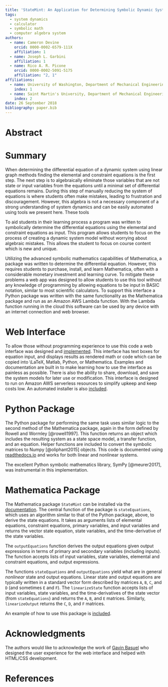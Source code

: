 ```yaml
---
title: 'StateMint: An Application for Determining Symbolic Dynamic System Models using Linear Graph Methods'
tags:
  - system dynamics
  - calculator
  - symbolic math
  - computer algebra system
authors:
  - name: Cameron Devine
    orcid: 0000-0002-6579-111X
    affiliation: 1
  - name: Joseph L. Garbini
    affiliation: 1
  - name: Rico A. R. Picone
    orcid: 0000-0002-5091-5175
    affiliation: "2, 1"
affiliations:
  - name: University of Washington, Department of Mechanical Engineering
    index: 1
  - name: Saint Martin's University, Department of Mechanical Engineering
    index: 2
date: 26 September 2018
bibliography: paper.bib
---
```


# Abstract



# Summary

When determining the differential equation of a dynamic system using linear graph methods finding the elemental and constraint equations is the first step.
The next step is to algebraically eliminate those variables that are not state or input variables from the equations until a minimal set of differential equations remains.
During this step of manually reducing the system of equations is where students often make mistakes, leading to frustration and discouragement.
However, this algebra is not a necessary component of a strong understanding of system dynamics and can be easily automated using tools we present here.
These tools 

To aid students in their learning process a program was written to symbolically determine the differential equations using the elemental and constraint equations as input.
This program allows students to focus on the process of creating a dynamic system model without worrying about algebraic mistakes.
This allows the student to focus on course content which is new and unique.

Utilizing the advanced symbolic mathematics capabilities of Mathematica, a package was written to determine the differential equation.
However, this requires students to purchase, install, and learn Mathematica, often with a considerable monetary investment and learning curve.
To mitigate these problems a web app was designed to allow students to use this tool without any knowledge of programming by allowing equations to be input in BASIC notation, similar to most scientific calculators.
To support this interface a Python package was written with the same functionality as the Mathematica package and run as an Amazon AWS Lambda function.
With the Lambda function running in the cloud this software can be used by any device with an internet connection and web browser.

# Web Interface

To allow those without programming experience to use this code a web interface was designed and [implemented](http://statum.camerondevine.me/).
This interface has text boxes for equation input, and displays results as rendered math or code which can be copied into \LaTeX, Matlab, Python, or Mathematica.
Examples and documentation are built in to make learning how to use the interface as painless as possible.
There is also the ability to share, download, and save the system models for later use or modification.
This interface is designed to run on Amazon AWS serverless resources to simplify upkeep and keep costs low.
An automated installer is also [included](https://github.com/CameronDevine/Statum/tree/master/web).

# Python Package

The Python package for performing the same task uses similar logic to the second method of the Mathematica package, again in the form defined by Rowell and Wormley [@rowell1997].
This function returns an object which includes the resulting system as a state space model, a transfer function, and an equation.
Helper functions are included to convert the symbolic matrices to Numpy [@oliphant2015] objects.
This code is documented using [readthedocs.io](https://statum.readthedocs.io/en/latest/) and works for both linear and nonlinear systems.

The excellent Python symbolic mathematics library, SymPy [@meurer2017], was instrumental in this implementation.

# Mathematica Package

The Mathematica package `StateMint` can be installed via the [documentation](https://github.com/CameronDevine/Statum/blob/master/mathematica/README.md). The central function of the package is `stateEquations`, which uses an algorithm similar to that of the Python package, above, to derive the state equations. It takes as arguments lists of elemental equations, constraint equations, primary variables, and input variables and returns the vector state equation, state variables, and the time-derivative of the state variables.

The `outputEquations` function derives the output equations given output expressions in terms of primary and secondary variables (including inputs). The function accepts lists of input variables, state variables, elemental and constraint equations, and output expressions.

The functions `stateEquations` and `outputEquations` yield what are in general *nonlinear* state and output equations. Linear state and output equations are typically written in a standard vector form described by matrices `A`, `B`, `C`, and `D` (and sometimes `E` and `F`). The `linearizeState` function accepts lists of input variables, state variables, and the time-derivatives of the state vector (from `stateEquations`) and returns the `A`, `B`, and `E` matrices. Similarly, `linearizeOutput` returns the `C`, `D`, and `F` matrices.

An example of how to use this package is [included](https://github.com/CameronDevine/Statum/blob/master/mathematica/Example.nb).

# Acknowledgments

The authors would like to acknowledge the work of [Gavin Basuel](https://www.gavinbasuel.com/) who designed the user experience for the web interface and helped with HTML/CSS development.

# References

<!--stackedit_data:
eyJkaXNjdXNzaW9ucyI6eyJTUjhYckl2em11VWpGY1paIjp7In
N0YXJ0Ijo2NzksImVuZCI6ODM0LCJ0ZXh0IjoiV2hlbiBkZXRl
cm1pbmluZyB0aGUgZGlmZmVyZW50aWFsIGVxdWF0aW9uIG9mIG
EgZHluYW1pYyBzeXN0ZW0gdXNpbmcgbGluZWFyIGdyYeKApiJ9
LCJrSXRMMVFWQkhJeWttVEJ0Ijp7InN0YXJ0IjoxMzE4LCJlbm
QiOjE0ODksInRleHQiOiJUbyBhaWQgc3R1ZGVudHMgaW4gdGhl
aXIgbGVhcm5pbmcgcHJvY2VzcyBhIHByb2dyYW0gd2FzIHdyaX
R0ZW4gdG8gc3ltYm9saWNhbGx54oCmIn0sInZBaUExS2dBQm1r
WU9jTWUiOnsic3RhcnQiOjIxMzUsImVuZCI6MjE0OSwidGV4dC
I6IkJBU0lDIG5vdGF0aW9uIn19LCJjb21tZW50cyI6eyJSeUxq
azJxTGNyOERzOEpkIjp7ImRpc2N1c3Npb25JZCI6IlNSOFhySX
Z6bXVVakZjWloiLCJzdWIiOiJnbzoxMDI5MDU0MzU1MzA4OTY0
NzQ4MDAiLCJ0ZXh0IjoiSSdtIGEgYmlnIGJlbGlldmVyIHRoYX
QgeW91ciBmaXJzdCBzZW50ZW5jZSBzaG91bGQgdHJ5IHRvIGNv
bnZleSB0aGUgbWFpbiBwb2ludCBvZiB5b3VyIHBhcGVyLiBUaG
lzIGlzIG1vcmUgb2YgYW4gXCJpbnRyb2R1Y3Rpb25cIiBzZWN0
aW9uIHNlbnRlbmNlLCBhcyBhcmUgdGhvc2UgdGhhdCBmb2xsb3
cgaXQuIFBlcmhhcHMgdGhpcyAqaXMqIGVmZmVjdGl2ZWx5IHRo
ZSBpbnRyb2R1Y3Rpb24gYW5kIHRoZXJlJ3MgYSBzZXBhcmF0ZS
BhYnN0cmFjdCAuLi4gaWYgc28sIHRoYXQncyBmaW5lLiIsImNy
ZWF0ZWQiOjE1NDM3MTkxMDI4MzB9LCJ6ZGh3Y01aaWVEV3JJcG
tDIjp7ImRpc2N1c3Npb25JZCI6IlNSOFhySXZ6bXVVakZjWloi
LCJzdWIiOiJnbzoxMDI5MDU0MzU1MzA4OTY0NzQ4MDAiLCJ0ZX
h0IjoiSSdtIGdvaW5nIHRvIGNvbnRpbnVlIGNvbW1lbnRpbmcg
YXMgaWYgdGhpcyB0ZXh0IGlzIHByZWNlZGVkIGJ5IGFuIGFic3
RyYWN0IG9mIHNvbWUgc29ydC4iLCJjcmVhdGVkIjoxNTQzNzE5
MjAxODA4fSwiNEJyY05qc0RseFNiTGxNNiI6eyJkaXNjdXNzaW
9uSWQiOiJrSXRMMVFWQkhJeWttVEJ0Iiwic3ViIjoiZ286MTAy
OTA1NDM1NTMwODk2NDc0ODAwIiwidGV4dCI6IldlIGNhbiBub3
cgYmUgbW9yZSBzcGVjaWZpYywgaGVyZS4gV2UgaGF2ZSBhbHJl
YWR5IGludHJvZHVjZWQgdGhlIGVxdWF0aW9ucyBhbmQgdGhlIH
Rhc2sgb2YgYXV0b21hdGlvbi4iLCJjcmVhdGVkIjoxNTQzNzIw
MDYzNjkyfSwiRXVPVXZiRmlINXFUbktRMCI6eyJkaXNjdXNzaW
9uSWQiOiJ2QWlBMUtnQUJta1lPY01lIiwic3ViIjoiZ2g6MTAz
OTQ4OTYiLCJ0ZXh0IjoiU2hvdWxkIHdlIGNpdGUgQkFTSUMgbm
90YXRpb24/IEkgZm91bmQgaXQgb24gV2lraXBlZGlhLCAgXG5b
aHR0cHM6Ly9lbi53aWtpcGVkaWEub3JnL3dpa2kvQ2FsY3VsYX
Rvcl9pbnB1dF9tZXRob2RzI0JBU0lDX25vdGF0aW9uXShodHRw
czovL2VuLndpa2lwZWRpYS5vcmcvd2lraS9DYWxjdWxhdG9yX2
lucHV0X21ldGhvZHMjQkFTSUNfbm90YXRpb24pIiwiY3JlYXRl
ZCI6MTU0Mzk1Mzc1NDY0OX19LCJoaXN0b3J5IjpbNjE4OTk3OT
I5LC0xNzYyMDM3Mzg4LC01NzUzNDM3MTAsNjcwNDQ3NzEsLTIy
OTEzNTc2OSwtMTEyMzM5MjA1NCwtODg3MzAxODIsMjEwMTkyND
Y4NSw2MDIwNzk3ODAsMTA4NTMwNzM4MiwtMTQ1MTc3OTQyMywt
MTAwOTk1ODAyNyw0ODQyNDgyMTgsMTEzMjIyMzg5MywtNTYwMz
g3MjU1LC0zMzI2MjE3MDYsMTY4MjUzMDQ5MywtMTQ5MjkwOTU3
LDQyMzY2MDExLC0yNTY5NjU4MzddfQ==
-->